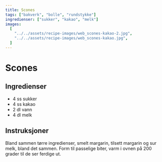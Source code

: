 ```yaml
---
title: Scones
tags: ["bakverk", "bolle", "rundstykke"]
ingredienser: ["sukker", "kakao", "melk"]
images:
  [
    "../../assets/recipe-images/web_scones-kakao-2.jpg",
    "../../assets/recipe-images/web_scones-kakao.jpg",
  ]
---
```


# Scones

## Ingredienser

- 4 ss sukker
- 4 ss kakao
- 2 dl vann
- 4 dl melk

## Instruksjoner

Bland sammen tørre ingredienser, smelt margarin, tilsett margarin og sur melk, bland det sammen. Form til passelige biter, varm i ovnen på 200 grader til de ser ferdige ut.
